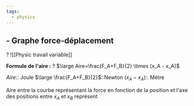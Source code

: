 ```yaml
---
tags:
  - physics
---
```


## - Graphe force-déplacement
?
![[Physic travail variable]]

**Formule de l'aire :**
?
$\large Aire=\frac{F_A+F_B}{2} \times (x_A - x_A)$

$Aire$:: Joule
$\large \frac{F_A+F_B}{2}$::Newton
$(x_A - x_A)$:: Mètre

Aire entre la courbe représentant la force en fonction de la position et l'axe des positions entre $x_A$ et $x_B$ représent